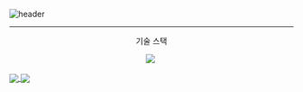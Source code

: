 ![header](https://capsule-render.vercel.app/api?type=waving&color=BB88CC&height=300&section=header&text=AMIVAYUN&fontSize=70&fontColor=4E4351)
- - -
<p align = "center"> 기술 스택 </p>
<p align = "center"> 
    <img src="https://img.shields.io/badge/Python-3766AB?style=flat-square&logo=Python&logoColor=white"/></a>&nbsp

</p>

<a href="[https://github.com/anuraghazra/github-readme-stats](https://github.com/AMIVAYUN/SMU_SE_5)">
  <img align="center" src="https://github-readme-stats.vercel.app/api/pin/?username=anuraghazra&repo=SMU_SE_5" />
</a>
<a href="[https://github.com/anuraghazra/convoychat](https://github.com/AMIVAYUN/CapstoneDesign)">
  <img align="center" src="https://github-readme-stats.vercel.app/api/pin/?username=AMIVAYUN&repo=CapstoneDesign" />
</a>
